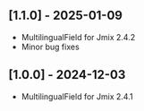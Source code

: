 ## [1.1.0] - 2025-01-09
- MultilingualField for Jmix 2.4.2
- Minor bug fixes

## [1.0.0] - 2024-12-03

- MultilingualField for Jmix 2.4.1 
